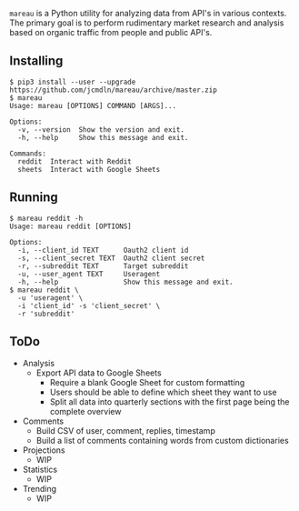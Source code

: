 `mareau` is a Python utility for analyzing data from API's in various
contexts. The primary goal is to perform rudimentary market research and
analysis based on organic traffic from people and public API's.


## Installing

    $ pip3 install --user --upgrade https://github.com/jcmdln/mareau/archive/master.zip
    $ mareau
    Usage: mareau [OPTIONS] COMMAND [ARGS]...

    Options:
      -v, --version  Show the version and exit.
      -h, --help     Show this message and exit.

    Commands:
      reddit  Interact with Reddit
      sheets  Interact with Google Sheets


## Running

    $ mareau reddit -h
    Usage: mareau reddit [OPTIONS]

    Options:
      -i, --client_id TEXT      Oauth2 client id
      -s, --client_secret TEXT  Oauth2 client secret
      -r, --subreddit TEXT      Target subreddit
      -u, --user_agent TEXT     Useragent
      -h, --help                Show this message and exit.
    $ mareau reddit \
      -u 'useragent' \
      -i 'client_id' -s 'client_secret' \
      -r 'subreddit'


## ToDo

- Analysis
  - Export API data to Google Sheets
    - Require a blank Google Sheet for custom formatting
    - Users should be able to define which sheet they want to use
    - Split all data into quarterly sections with the first page being
      the complete overview
- Comments
  - Build CSV of user, comment, replies, timestamp
  - Build a list of comments containing words from custom dictionaries
- Projections
  - WIP
- Statistics
  - WIP
- Trending
  - WIP

